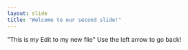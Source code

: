 ```yaml
---
layout: slide
title: "Welcome to our second slide!"
---
```

"This is my Edit to my new flie"
Use the left arrow to go back!
